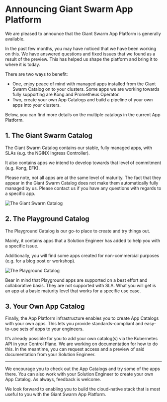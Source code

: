 # Announcing Giant Swarm App Platform
We are pleased to announce that the Giant Swarm App Platform is generally available.

In the past few months, you may have noticed that we have been working on this. We have answered questions and fixed issues that we found as a result of the preview. This has helped us shape the platform and bring it to where it is today.

There are two ways to benefit:

* One, enjoy peace of mind with managed apps installed from the Giant Swarm Catalog on to your clusters. Some apps we are working towards fully supporting are Kong and Prometheus Operator.
* Two, create your own App Catalogs and build a pipeline of your own apps into your clusters.

Below, you can find more details on the multiple catalogs in the current App Platform.


## 1. **The Giant Swarm Catalog**

The Giant Swarm Catalog contains our stable, fully managed apps, with SLAs (e.g. the NGINX Ingress Controller). 

It also contains apps we intend to develop towards that level of commitment (e.g. Kong, EFK).

Please note, not all apps are at the same level of maturity. The fact that they appear in the Giant Swarm Catalog does not make them automatically fully managed by us. Please contact us if you have any questions with regards to a specific app.


![The Giant Swarm Catalog](https://p80.f1.n0.cdn.getcloudapp.com/items/lluDyJ14/Image%202020-04-22%20at%209.58.56%20AM.png?v=a356238b6f1a34f5840d3609c743f808)

## 2. The Playground Catalog

The Playground Catalog is our go-to place to create and try things out. 

Mainly, it contains apps that a Solution Engineer has added to help you with a specific issue. 

Additionally, you will find some apps created for non-commercial purposes (e.g. for a blog post or workshop).


![The Playground Catalog](https://p80.f1.n0.cdn.getcloudapp.com/items/z8uxX8wL/Image%202020-04-22%20at%2010.03.00%20AM.png?v=1439b2120f9203b7e4ba13ce26b83af3)

Bear in mind that Playground apps are supported on a best effort and collaborative basis. They are not supported with SLA. What you will get is an app at a basic maturity level that works for a specific use case.


## 3. Your Own App Catalog

Finally, the App Platform infrastructure enables you to create App Catalogs with your own apps. This lets you provide standards-compliant and easy-to-use sets of apps to your engineers.

It’s already possible for you to add your own catalog(s) via the Kubernetes API in your Control Plane. We are working on documentation for how to do this. In the meantime, you can request access and a preview of said documentation from your Solution Engineer.


----------

We encourage you to check out the App Catalogs and try some of the apps there. You can also work with your Solution Engineer to create your own App Catalog. As always, feedback is welcome.

We look forward to enabling you to build the cloud-native stack that is most useful to you with the Giant Swarm App Platform.
